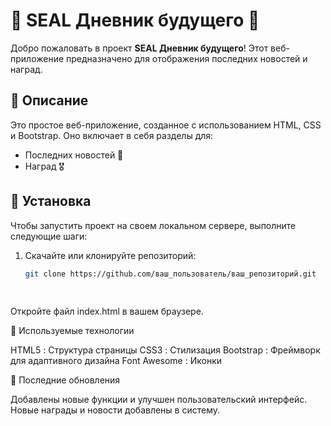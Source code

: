 
 # 🌟 SEAL Дневник будущего 🌟

Добро пожаловать в проект **SEAL Дневник будущего**! Этот веб-приложение предназначено для отображения последних новостей и наград.

## 📜 Описание

Это простое веб-приложение, созданное с использованием HTML, CSS и Bootstrap. Оно включает в себя разделы для:

- Последних новостей 📰
- Наград 🎖️

## 🚀 Установка

Чтобы запустить проект на своем локальном сервере, выполните следующие шаги:

1. Скачайте или клонируйте репозиторий:
   ```bash
   git clone https://github.com/ваш_пользователь/ваш_репозиторий.git
 
 
 Откройте файл  index.html  в вашем браузере. 
 
 🎨 Используемые технологии 
 
 HTML5 : Структура страницы 
 CSS3 : Стилизация 
 Bootstrap : Фреймворк для адаптивного дизайна 
 Font Awesome : Иконки 
 
 📅 Последние обновления 
 
 Добавлены новые функции и улучшен пользовательский интерфейс. 
 Новые награды и новости добавлены в систему. 
 

